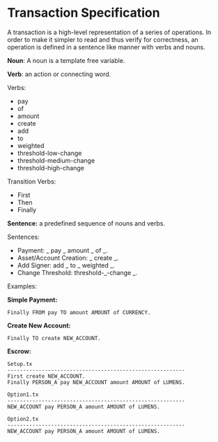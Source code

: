 # Transaction Specification

A transaction is a high-level representation of a series of operations. In order to make it simpler to read and thus verify for correctness, an operation is defined in a sentence like manner with verbs and nouns.

**Noun**: A noun is a template free variable.

**Verb**: an action or connecting word.

Verbs:
* pay
* of
* amount
* create
* add
* to
* weighted
* threshold-low-change
* threshold-medium-change
* threshold-high-change

Transition Verbs:
* First
* Then
* Finally

**Sentence:** a predefined sequence of nouns and verbs.

Sentences:
* Payment: _ pay _ amount _ of _.
* Asset/Account Creation: _ create _.
* Add Signer: add _ to _ weighted _.
* Change Threshold: threshold-_-change _.


Examples:

**Simple Payment:**

```
Finally FROM pay TO amount AMOUNT of CURRENCY.
```

**Create New Account:**

```
Finally TO create NEW_ACCOUNT.
```

**Escrow:**

```
Setup.tx
---------------------------------------------------------
First create NEW_ACCOUNT.
Finally PERSON_A pay NEW_ACCOUNT amount AMOUNT of LUMENS.

Option1.tx
---------------------------------------------------------
NEW_ACCOUNT pay PERSON_A amount AMOUNT of LUMENS.

Option2.tx
---------------------------------------------------------
NEW_ACCOUNT pay PERSON_A amount AMOUNT of LUMENS.
```